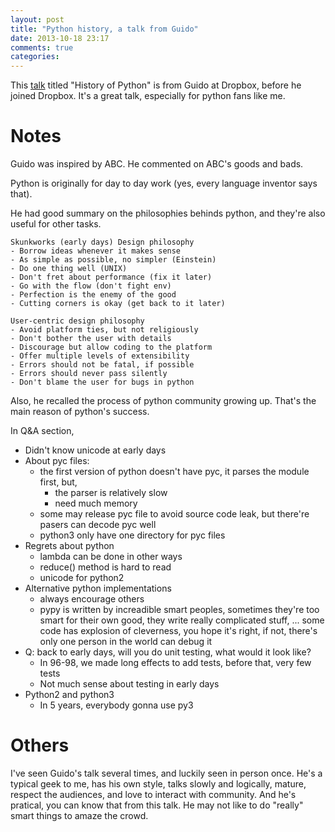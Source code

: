 ```yaml
---
layout: post
title: "Python history, a talk from Guido"
date: 2013-10-18 23:17
comments: true
categories: 
---
```


This [talk](http://bit.ly/nsaEak) titled "History of Python" is from Guido at Dropbox, before he joined Dropbox. It's a great talk, especially for python fans like me. 

# Notes

Guido was inspired by ABC. He commented on ABC's goods and bads.

Python is originally for day to day work (yes, every language inventor says that).

<!-- more -->

He had good summary on the philosophies behinds python, and they're also useful for other tasks.

    Skunkworks (early days) Design philosophy
    - Borrow ideas whenever it makes sense
    - As simple as possible, no simpler (Einstein)
    - Do one thing well (UNIX)
    - Don't fret about performance (fix it later)
    - Go with the flow (don't fight env)
    - Perfection is the enemy of the good
    - Cutting corners is okay (get back to it later)

    User-centric design philosophy
    - Avoid platform ties, but not religiously
    - Don't bother the user with details
    - Discourage but allow coding to the platform
    - Offer multiple levels of extensibility
    - Errors should not be fatal, if possible
    - Errors should never pass silently
    - Don't blame the user for bugs in python

Also, he recalled the process of python community growing up. That's the main reason of python's success.

In Q&A section,

- Didn't know unicode at early days
- About pyc files:
    - the first version of python doesn't have pyc, it parses the module first, but,
        - the parser is relatively slow
        - need much memory
    - some may release pyc file to avoid source code leak, but there're pasers can decode pyc well
    - python3 only have one directory for pyc files
- Regrets about python
    - lambda can be done in other ways
    - reduce() method is hard to read
    - unicode for python2
- Alternative python implementations
    - always encourage others
    - pypy is written by increadible smart peoples, sometimes they're too smart for their own good, they write really complicated stuff, ... some code has explosion of cleverness, you hope it's right, if not, there's only one person in the world can debug it
- Q: back to early days, will you do unit testing, what would it look like?
    - In 96-98, we made long effects to add tests, before that, very few tests
    - Not much sense about testing in early days
- Python2 and python3
    - In 5 years, everybody gonna use py3

# Others

I've seen Guido's talk several times, and luckily seen in person once. He's a typical geek to me, has his own style, talks slowly and logically, mature, respect the audiences, and love to interact with community. And he's  pratical, you can know that from this talk. He may not like to do "really" smart things to amaze the crowd.
